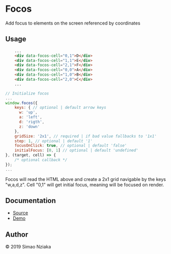 # Focos

Add focus to elements on the screen referenced by coordinates

## Usage

```html
    ...
    <div data-focos-cell="0,1">D</div>
    <div data-focos-cell="1,1">E</div>
    <div data-focos-cell="2,1">F</div>
    <div data-focos-cell="0,0">A</div>
    <div data-focos-cell="1,0">B</div>
    <div data-focos-cell="2,0">C</div>
    ...
```

```js
// Initialize focos
...
window.focos({
    keys: { // optional | default arrow keys
      w: 'up',
      a: 'left',
      d: 'rigth',
      z: 'down'
    },
    gridSize: '2x1', // required | if bad value fallbacks to '1x1'
    step: 1, // optional | default '1'
    focusOnClick: true, // optional | default 'false'
    initialFocus: [0, 1] // optional | default 'undefined'
}, (target, cell) => {
    /* optional callback */
});
...
```

Focos will read the HTML above and create a 2x1 grid navigable by the keys "w,a,d,z".
Cell "0,1" will get initial focus, meaning will be focused on render.

## Documentation

- [Source](https://verdebydesign.github.io/focos/)
- [Demo](https://focos.glitch.me/)

## Author

&copy; 2019 Simao Nziaka
